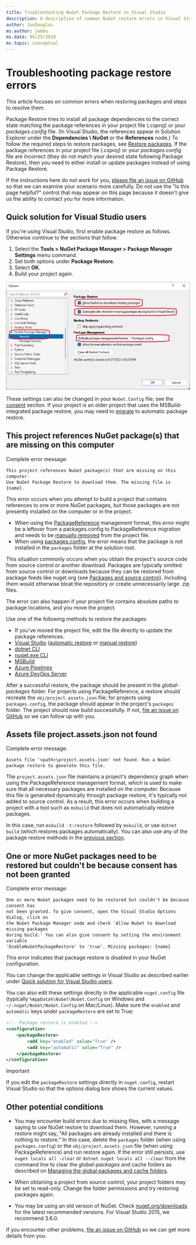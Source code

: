 ```yaml
---
title: Troubleshooting NuGet Package Restore in Visual Studio
description: A description of common NuGet restore errors in Visual Studio and how to troubleshoot them.
author: JonDouglas
ms.author: jodou
ms.date: 05/25/2018
ms.topic: conceptual
---
```


# Troubleshooting package restore errors

This article focuses on common errors when restoring packages and steps to resolve them. 

Package Restore tries to install all package dependencies to the correct state matching the package references in your project file (*.csproj*) or your *packages.config* file. (In Visual Studio, the references appear in Solution Explorer under the **Dependencies \ NuGet** or the **References** node.) To follow the required steps to restore packages, see [Restore packages](../consume-packages/package-restore.md#restore-packages). If the package references in your project file (*.csproj*) or your *packages.config* file are incorrect (they do not match your desired state following Package Restore), then you need to either install or update packages instead of using Package Restore.

If the instructions here do not work for you, [please file an issue on GitHub](https://github.com/NuGet/learn.microsoft.com-nuget/issues) so that we can examine your scenario more carefully. Do not use the "Is this page helpful?" control that may appear on this page because it doesn't give us the ability to contact you for more information.

## Quick solution for Visual Studio users

If you're using Visual Studio, first enable package restore as follows. Otherwise continue to the sections that follow.

1. Select the **Tools > NuGet Package Manager > Package Manager Settings** menu command.
1. Set both options under **Package Restore**.
1. Select **OK**.
1. Build your project again.

![Enable NuGet package restore in Tool/Options](../consume-packages/media/restore-01-autorestoreoptions.png)

These settings can also be changed in your `NuGet.Config` file; see the [consent](#consent) section. If your project is an older project that uses the MSBuild-integrated package restore, you may need to [migrate](package-restore.md#migrate-to-automatic-package-restore-visual-studio) to automatic package restore.

<a name="missing"></a>

## This project references NuGet package(s) that are missing on this computer

Complete error message:

```output
This project references NuGet package(s) that are missing on this computer.
Use NuGet Package Restore to download them. The missing file is {name}.
```

This error occurs when you attempt to build a project that contains references to one or more NuGet packages, but those packages are not presently installed on the computer or in the project.

- When using the [PackageReference](package-references-in-project-files.md) management format, this error might be a leftover from a packages.config to PackageReference migration and needs to be [manually removed](/nuget/resources/nuget-faq#working-with-packages) from the project file.
- When using [packages.config](../reference/packages-config.md), the error means that the package is not installed in the `packages` folder at the solution root.

This situation commonly occurs when you obtain the project's source code from source control or another download. Packages are typically omitted from source control or downloads because they can be restored from package feeds like nuget.org (see [Packages and source control](Packages-and-Source-Control.md)). Including them would otherwise bloat the repository or create unnecessarily large .zip files.

The error can also happen if your project file contains absolute paths to package locations, and you move the project.

Use one of the following methods to restore the packages:

- If you've moved the project file, edit the file directly to update the package references.
- [Visual Studio](package-restore.md#restore-using-visual-studio) ([automatic restore](package-restore.md#restore-packages-automatically-using-visual-studio) or [manual restore](package-restore.md#restore-packages-manually-using-visual-studio))
- [dotnet CLI](package-restore.md#restore-using-the-dotnet-cli)
- [nuget.exe CLI](package-restore.md#restore-using-the-nugetexe-cli)
- [MSBuild](package-restore.md#restore-using-msbuild)
- [Azure Pipelines](package-restore.md#restore-using-azure-pipelines)
- [Azure DevOps Server](package-restore.md#restore-using-azure-devops-server)

After a successful restore, the package should be present in the *global-packages* folder. For projects using PackageReference, a restore should recreate the `obj/project.assets.json` file; for projects using `packages.config`, the package should appear in the project's `packages` folder. The project should now build successfully. If not, [file an issue on GitHub](https://github.com/NuGet/learn.microsoft.com-nuget/issues) so we can follow up with you.

<a name="assets"></a>

## Assets file project.assets.json not found

Complete error message:

```output
Assets file '<path>\project.assets.json' not found. Run a NuGet package restore to generate this file.
```

The `project.assets.json` file maintains a project's dependency graph when using the PackageReference management format, which is used to make sure that all necessary packages are installed on the computer. Because this file is generated dynamically through package restore, it's typically not added to source control. As a result, this error occurs when building a project with a tool such as `msbuild` that does not automatically restore packages.

In this case, run `msbuild -t:restore` followed by `msbuild`, or use `dotnet build` (which restores packages automatically). You can also use any of the package restore methods in the [previous section](#missing).

<a name="consent"></a>

## One or more NuGet packages need to be restored but couldn't be because consent has not been granted

Complete error message:

```output
One or more NuGet packages need to be restored but couldn't be because consent has
not been granted. To give consent, open the Visual Studio Options dialog, click on
the NuGet Package Manager node and check 'Allow NuGet to download missing packages
during build.' You can also give consent by setting the environment variable
'EnableNuGetPackageRestore' to 'true'. Missing packages: {name}
```

This error indicates that package restore is disabled in your NuGet configuration.

You can change the applicable settings in Visual Studio as described earlier under [Quick solution for Visual Studio users](#quick-solution-for-visual-studio-users).

You can also edit these settings directly in the applicable `nuget.config` file (typically `%AppData%\NuGet\NuGet.Config` on Windows and `~/.nuget/NuGet/NuGet.Config` on Mac/Linux). Make sure the `enabled` and `automatic` keys under `packageRestore` are set to True:

```xml
<!-- Package restore is enabled -->
<configuration>
    <packageRestore>
        <add key="enabled" value="True" />
        <add key="automatic" value="True" />
    </packageRestore>
</configuration>
```

> [!Important]
> If you edit the `packageRestore` settings directly in `nuget.config`, restart Visual Studio so that the options dialog box shows the current values.

## Other potential conditions

- You may encounter build errors due to missing files, with a message saying to use NuGet restore to download them. However, running a restore might say, "All packages are already installed and there is nothing to restore." In this case, delete the `packages` folder (when using `packages.config`) or the `obj/project.assets.json` file (when using PackageReference) and run restore again. If the error still persists, use `nuget locals all -clear` or `dotnet nuget locals all --clear` from the command line to clear the *global-packages* and cache folders as described on [Managing the global packages and cache folders](managing-the-global-packages-and-cache-folders.md).

- When obtaining a project from source control, your project folders may be set to read-only. Change the folder permissions and try restoring packages again.

- You may be using an old version of NuGet. Check [nuget.org/downloads](https://www.nuget.org/downloads) for the latest recommended versions. For Visual Studio 2015, we recommend 3.6.0.

If you encounter other problems, [file an issue on GitHub](https://github.com/NuGet/learn.microsoft.com-nuget/issues) so we can get more details from you.
